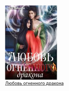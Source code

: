 ![](Любовь%20огненного%20дракона.jpg)  
[Любовь огненного дракона](Любовь%20огненного%20дракона.md)
